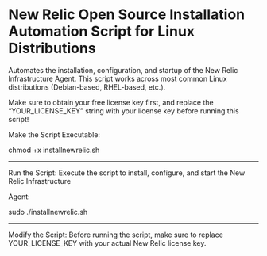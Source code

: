 # New Relic Open Source Installation Automation Script for Linux Distributions

Automates the installation, configuration, and startup of the New Relic Infrastructure Agent. This script works across most common Linux distributions (Debian-based, RHEL-based, etc.).

Make sure to obtain your free license key first, and replace the “YOUR_LICENSE_KEY” string with your license key before running this script!

Make the Script Executable:

chmod +x installnewrelic.sh

----------------------------

Run the Script: Execute the script to install, configure, and start the New Relic Infrastructure 

Agent:

sudo ./installnewrelic.sh

-----------------------------

Modify the Script: Before running the script, make sure to replace YOUR_LICENSE_KEY with your actual New Relic license key.
